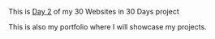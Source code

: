 This is <a href="https://cwang1996.github.io/Portfolio/">Day 2</a> of my 30 Websites in 30 Days project

This is also my portfolio where I will showcase my projects.
